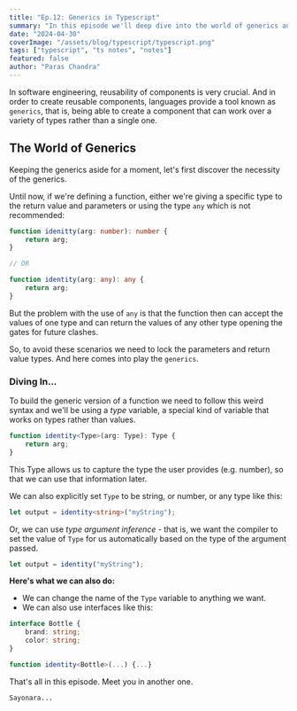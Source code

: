 ```yaml
---
title: "Ep.12: Generics in Typescript"
summary: "In this episode we'll deep dive into the world of generics and see what they're actually."
date: "2024-04-30"
coverImage: "/assets/blog/typescript/typescript.png"
tags: ["typescript", "ts notes", "notes"]
featured: false
author: "Paras Chandra"
---
```


In software engineering, reusability of components is very crucial. And in order to create reusable components, languages provide a tool known as `generics`, that is, being able to create a component that can work over a variety of types rather than a single one.

## The World of Generics

Keeping the generics aside for a moment, let's first discover the necessity of the generics.

Until now, if we're defining a function, either we're giving a specific type to the return value and parameters or using the type `any` which is not recommended:

```ts
function idenitty(arg: number): number {
    return arg;
}

// OR

function identity(arg: any): any {
    return arg;
}
```

But the problem with the use of `any` is that the function then can accept the values of one type and can return the values of any other type opening the gates for future clashes.

So, to avoid these scenarios we need to lock the parameters and return value types. And here comes into play the `generics`.

### Diving In...

To build the generic version of a function we need to follow this weird syntax and we'll be using a *type* variable, a special kind of variable that works on types rather than values.

```ts
function identity<Type>(arg: Type): Type {
    return arg;
}
```
This Type allows us to capture the type the user provides (e.g. number), so that we can use that information later.

We can also explicitly set `Type` to be string, or number, or any type like this:
```ts
let output = identity<string>("myString");
```

Or, we can use *type argument inference* - that is, we want the compiler to set the value of `Type` for us automatically based on the type of the argument passed.
```ts
let output = identity("myString");
```

**Here's what we can also do:**
- We can change the name of the `Type` variable to anything we want.
- We can also use interfaces like this:
```ts
interface Bottle {
    brand: string;
    color: string;
}

function identity<Bottle>(...) {...}
```

That's all in this episode. Meet you in another one.

`Sayonara...`